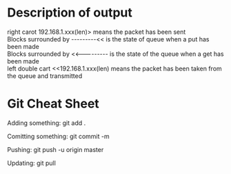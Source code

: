 Description of output
====================
right carot 192.168.1.xxx(len)> means the packet has been sent  
Blocks surrounded by ---------<< is the state of queue when a put has been made  
Blocks surrounded by <<--------- is the state of the queue when a get has been made   
left double cart <<192.168.1.xxx(len) means the packet has been taken from the queue and transmitted



Git Cheat Sheet
===============
Adding something:
git add . 

Comitting something:
git commit -m <message>

Pushing:
git push -u origin master

Updating:
git pull
